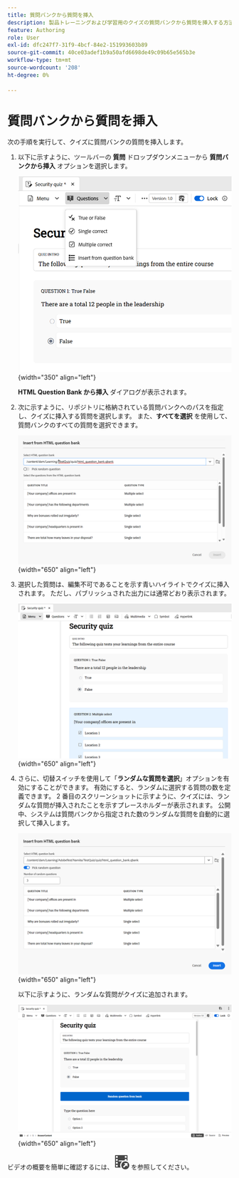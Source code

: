 ```yaml
---
title: 質問バンクから質問を挿入
description: 製品トレーニングおよび学習用のクイズの質問バンクから質問を挿入する方法を説明します
feature: Authoring
role: User
exl-id: dfc247f7-31f9-4bcf-84e2-151993603b89
source-git-commit: 40ce03adef1b9a50afd6698de49c09b65e565b3e
workflow-type: tm+mt
source-wordcount: '208'
ht-degree: 0%

---
```


# 質問バンクから質問を挿入

次の手順を実行して、クイズに質問バンクの質問を挿入します。

1. 以下に示すように、ツールバーの **質問** ドロップダウンメニューから **質問バンクから挿入** オプションを選択します。

   ![](assets/insert-from-question-bank.png){width="350" align="left"}

   **HTML Question Bank から挿入** ダイアログが表示されます。

1. 次に示すように、リポジトリに格納されている質問バンクへのパスを指定し、クイズに挿入する質問を選択します。 また、**すべてを選択** を使用して、質問バンクのすべての質問を選択できます。

   ![](assets/question-bank.png){width="650" align="left"}

1. 選択した質問は、編集不可であることを示す青いハイライトでクイズに挿入されます。 ただし、パブリッシュされた出力には通常どおり表示されます。

   ![](assets/specific-questions.png){width="650" align="left"}

1. さらに、切替スイッチを使用して「**ランダムな質問を選択**」オプションを有効にすることができます。 有効にすると、ランダムに選択する質問の数を定義できます。 2 番目のスクリーンショットに示すように、クイズには、ランダムな質問が挿入されたことを示すプレースホルダーが表示されます。 公開中、システムは質問バンクから指定された数のランダムな質問を自動的に選択して挿入します。

   ![](assets/random-question-question-bank.png){width="650" align="left"}

   以下に示すように、ランダムな質問がクイズに追加されます。

   ![](assets/inserted-question.png){width="650" align="left"}


ビデオの概要を簡単に確認するには、[![](assets/Smock_VideoCheckedOut_18_N.svg)](https://video.tv.adobe.com/v/3475212/learning-content-aem-guides) を参照してください。